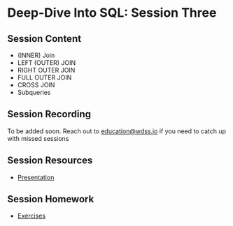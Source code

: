 # Deep-Dive Into SQL: Session Three

## Session Content

- (INNER) Join
- LEFT (OUTER) JOIN
- RIGHT OUTER JOIN
- FULL OUTER JOIN
- CROSS JOIN
- Subqueries

## Session Recording

To be added soon. Reach out to education@wdss.io if you need to catch up with
missed sessions

## Session Resources

- [Presentation](https://github.com/warwickdatasciencesociety/deep-dive-into-sql/blob/main/session-three/session-three-presentation.pptx?raw=true)

## Session Homework

- [Exercises](https://github.com/warwickdatasciencesociety/deep-dive-into-sql/blob/main/session-three/session-three-exercises.sql?raw=true)

